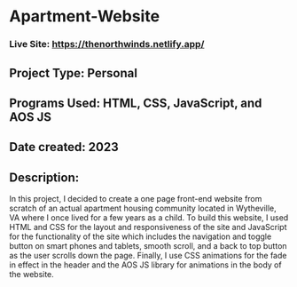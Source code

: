 # Apartment-Website

### Live Site: https://thenorthwinds.netlify.app/

## Project Type: Personal
## Programs Used: HTML, CSS, JavaScript, and AOS JS
## Date created: 2023

## Description:
In this project, I decided to create a one page front-end website from scratch of an actual apartment housing community located in Wytheville, VA where I once lived for a few years as a child. To build this website, I used HTML and CSS for the layout and responsiveness of the site and JavaScript for the functionality of the site which includes the navigation and toggle button on smart phones and tablets, smooth scroll, and a back to top button as the user scrolls down the page. Finally, I use CSS animations for the fade in effect in the header and the AOS JS library for animations in the body of the website.

